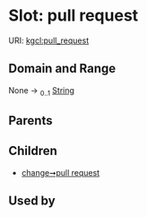 
# Slot: pull request




URI: [kgcl:pull_request](http://w3id.org/kgcl/pull_request)


## Domain and Range

None &#8594;  <sub>0..1</sub> [String](types/String.md)

## Parents


## Children

 *  [change➞pull request](change_pull_request.md)

## Used by

